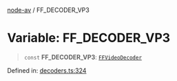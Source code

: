 [node-av](../globals.md) / FF\_DECODER\_VP3

# Variable: FF\_DECODER\_VP3

> `const` **FF\_DECODER\_VP3**: [`FFVideoDecoder`](../type-aliases/FFVideoDecoder.md)

Defined in: [decoders.ts:324](https://github.com/seydx/av/blob/f8631fc881b394300b1479f511d55cf1c370a87f/src/constants/decoders.ts#L324)
